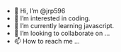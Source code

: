 - 👋 Hi, I’m @jrp596
- 👀 I’m interested in coding. 
- 🌱 I’m currently learning javascript. 
- 💞️ I’m looking to collaborate on ...
- 📫 How to reach me ...

<!---
jrp596/jrp596 is a ✨ special ✨ repository because its `README.md` (this file) appears on your GitHub profile.
You can click the Preview link to take a look at your changes.
--->
